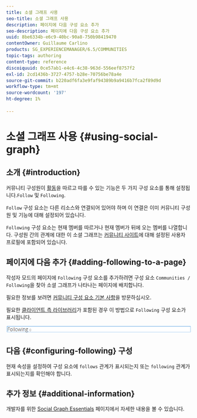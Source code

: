 ```yaml
---
title: 소셜 그래프 사용
seo-title: 소셜 그래프 사용
description: 페이지에 다음 구성 요소 추가
seo-description: 페이지에 다음 구성 요소 추가
uuid: 8be6334b-e6c9-40bc-90a8-750b98419470
contentOwner: Guillaume Carlino
products: SG_EXPERIENCEMANAGER/6.5/COMMUNITIES
topic-tags: authoring
content-type: reference
discoiquuid: 0ce57ab1-e4c6-4c38-963d-556eef8757f2
exl-id: 2cd1436b-3727-4757-b28e-70756be78a4e
source-git-commit: b220adf6fa3e9faf94389b9a9416b7fca2f89d9d
workflow-type: tm+mt
source-wordcount: '197'
ht-degree: 1%

---
```


# 소셜 그래프 사용 {#using-social-graph}

## 소개 {#introduction}

커뮤니티 구성원이 [활동](activities.md)을 따르고 따를 수 있는 기능은 두 가지 구성 요소를 통해 설정됩니다.`Follow` 및 `Following`.

`Follow` 구성 요소는 다른 리소스와 연결되어 있어야 하며 이 연결은 이미 커뮤니티 구성원 및 기능에 대해 설정되어 있습니다.

`Following` 구성 요소는 현재 멤버를 따르거나 현재 멤버가 뒤에 오는 멤버를 나열합니다. 구성원 간의 관계에 대한 이 소셜 그래프는 [커뮤니티 사이트](overview.md#communitiessites)에 대해 설정된 사용자 프로필에 포함되어 있습니다.

## 페이지에 다음 추가 {#adding-following-to-a-page}

작성자 모드의 페이지에 `Following` 구성 요소를 추가하려면 구성 요소 `Communities / Following`을 찾아 소셜 그래프가 나타나는 페이지에 배치합니다.

필요한 정보를 보려면 [커뮤니티 구성 요소 기본 사항](basics.md)을 방문하십시오.

필요한 [클라이언트 측 라이브러리](essentials-socialgraph.md#essentials-for-client-side)가 포함된 경우 이 방법으로 `Following` 구성 요소가 표시됩니다.

![다음](assets/following.png)

## 다음 {#configuring-following} 구성

현재 속성을 설정하여 구성 요소에 `follows` 관계가 표시되는지 또는 `following` 관계가 표시되는지를 확인해야 합니다.

## 추가 정보 {#additional-information}

개발자를 위한 [Social Graph Essentials](essentials-socialgraph.md) 페이지에서 자세한 내용을 볼 수 있습니다.
